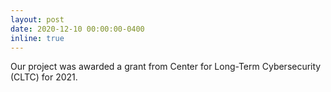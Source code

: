 ```yaml
---
layout: post
date: 2020-12-10 00:00:00-0400
inline: true
---
```


Our project was awarded a grant from Center for Long-Term Cybersecurity (CLTC) for 2021.